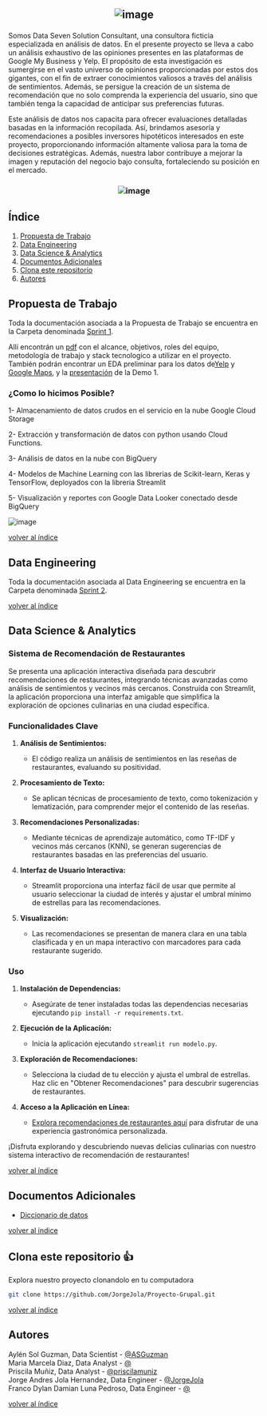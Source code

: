 <h2 align = center > 

![image](https://github.com/JorgeJola/Proyecto-Grupal/assets/113150003/b81e527a-c73c-4e82-aa8c-54688d9e7684)
 </h2>


Somos Data Seven Solution Consultant, una consultora ficticia especializada en análisis de datos. En el presente proyecto se lleva a cabo un análisis exhaustivo de las opiniones presentes en las plataformas de Google My Business y Yelp. El propósito de esta investigación es sumergirse en el vasto universo de opiniones proporcionadas por estos dos gigantes, con el fin de extraer conocimientos valiosos a través del análisis de sentimientos. Además, se persigue la creación de un sistema de recomendación que no solo comprenda la experiencia del usuario, sino que también tenga la capacidad de anticipar sus preferencias futuras.

Este análisis de datos nos capacita para ofrecer evaluaciones detalladas basadas en la información recopilada. Así, brindamos asesoría y recomendaciones a posibles inversores hipotéticos interesados en este proyecto, proporcionando información altamente valiosa para la toma de decisiones estratégicas. Además, nuestra labor contribuye a mejorar la imagen y reputación del negocio bajo consulta, fortaleciendo su posición en el mercado.

<h3 align = center> 

![image](https://github.com/JorgeJola/Proyecto-Grupal/assets/113150003/c5f48ee9-9c1d-4a82-8b85-79415c09b0d9) </h3>

<div id='id0' />

## Índice
1. [Propuesta de Trabajo](#id1)
2. [Data Engineering](#id2)
3. [Data Science & Analytics](#id3)
4. [Documentos Adicionales](#id4)
5. [Clona este repositorio](#id5)
6. [Autores](#id6)


<div id='id1' />

## Propuesta de Trabajo


Toda la documentación asociada a la Propuesta de Trabajo se encuentra en la Carpeta denominada [Sprint 1](Sprint1).

Allí encontrán un [pdf](Sprint1/Entregables_Sprint1.pdf) con  el alcance, objetivos, roles del equipo, metodología de trabajo y stack tecnologico a utilizar en el proyecto. También podrán encontrar un EDA preliminar para los datos de[Yelp](Sprint1/EDA_Yelp.ipynb) y [Google Maps](Sprint1/EDa_GoogleMaps.ipynb), y la [presentación](Sprint1/Presentacion_spring1.pdf) de la Demo 1.

   
### ¿Como lo hicimos Posible? 
  
1- Almacenamiento de datos crudos en el servicio en la nube Google Cloud Storage

2- Extracción y transformación de datos con python usando Cloud Functions.

3- Análisis de datos en la nube con BigQuery

4- Modelos de Machine Learning con las librerias de Scikit-learn, Keras y TensorFlow, deployados con la libreria Streamlit

5- Visualización y reportes con Google Data Looker conectado desde BigQuery



![image](https://github.com/JorgeJola/Proyecto-Grupal/assets/113150003/f2c76ade-e9e2-4cc6-ae85-b58158e49750)

  
[volver al índice](#id0)


  
<div id='id2' />  

 
## Data Engineering   
Toda la documentación asociada al Data Engineering se encuentra en la Carpeta denominada [Sprint 2](Sprint2).
  

[volver al índice](#id0)
   
<div id='id3' />  

 
## Data Science & Analytics
  ### Sistema de Recomendación de Restaurantes 

Se presenta una aplicación interactiva diseñada para descubrir recomendaciones de restaurantes, integrando técnicas avanzadas como análisis de sentimientos y vecinos más cercanos. Construida con Streamlit, la aplicación proporciona una interfaz amigable que simplifica la exploración de opciones culinarias en una ciudad específica.

### Funcionalidades Clave

1. **Análisis de Sentimientos:**
   - El código realiza un análisis de sentimientos en las reseñas de restaurantes, evaluando su positividad.

2. **Procesamiento de Texto:**
   - Se aplican técnicas de procesamiento de texto, como tokenización y lematización, para comprender mejor el contenido de las reseñas.

3. **Recomendaciones Personalizadas:**
   - Mediante técnicas de aprendizaje automático, como TF-IDF y vecinos más cercanos (KNN), se generan sugerencias de restaurantes basadas en las preferencias del usuario.

4. **Interfaz de Usuario Interactiva:**
   - Streamlit proporciona una interfaz fácil de usar que permite al usuario seleccionar la ciudad de interés y ajustar el umbral mínimo de estrellas para las recomendaciones.

5. **Visualización:**
   - Las recomendaciones se presentan de manera clara en una tabla clasificada y en un mapa interactivo con marcadores para cada restaurante sugerido.

### Uso

1. **Instalación de Dependencias:**
   - Asegúrate de tener instaladas todas las dependencias necesarias ejecutando `pip install -r requirements.txt`.

2. **Ejecución de la Aplicación:**
   - Inicia la aplicación ejecutando `streamlit run modelo.py`.

3. **Exploración de Recomendaciones:**
   - Selecciona la ciudad de tu elección y ajusta el umbral de estrellas. Haz clic en "Obtener Recomendaciones" para descubrir sugerencias de restaurantes.

4. **Acceso a la Aplicación en Línea:**
   - [Explora recomendaciones de restaurantes aquí](https://modelo-restaurantes.onrender.com) para disfrutar de una experiencia gastronómica personalizada.

¡Disfruta explorando y descubriendo nuevas delicias culinarias con nuestro sistema interactivo de recomendación de restaurantes!

[volver al índice](#id0)

    
<div id='id4' />

 
## Documentos Adicionales
* [Diccionario de datos]()
  
[volver al índice](#id0)
  

<div id='id5' />    

 
## Clona este repositorio 👍
Explora nuestro proyecto clonandolo en tu computadora 

```bash
git clone https://github.com/JorgeJola/Proyecto-Grupal.git
```
  
[volver al índice](#id0)  
    

  
<div id='id6' />  
 
## Autores   
Aylén Sol Guzman, Data Scientist - [@ASGuzman](https://github.com/ASGuzman)  
Maria Marcela Diaz, Data Analyst - [@]()  
Priscila Muñiz, Data Analyst - [@priscilamuniz](https://github.com/priscilamuniz)   
Jorge Andres Jola Hernandez, Data Engineer  - [@JorgeJola](https://github.com/JorgeJola)  
Franco Dylan Damian Luna Pedroso, Data Engineer - [@]() 

[volver al índice](#id0)
